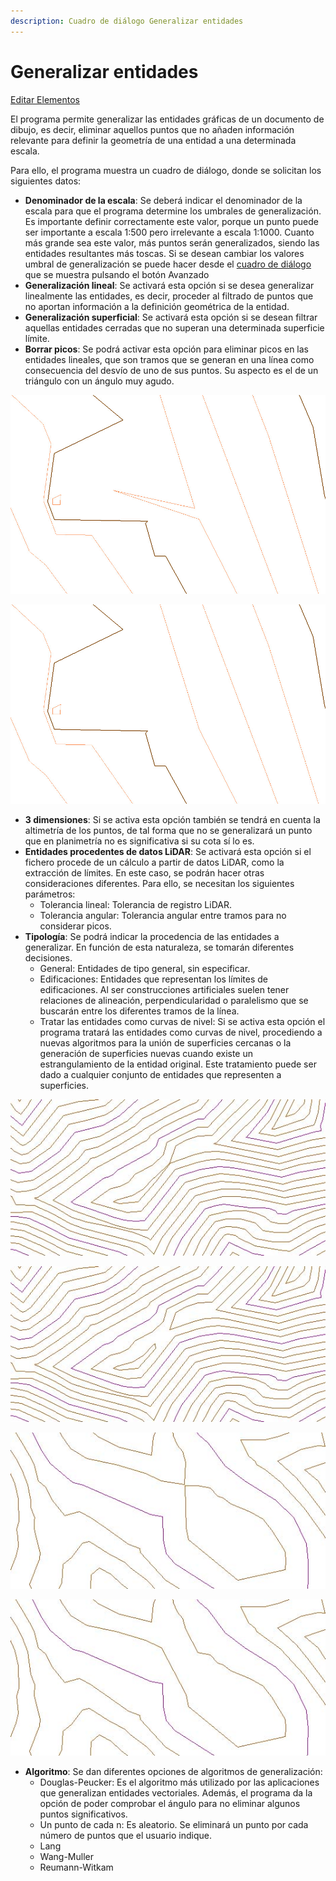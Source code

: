 ```yaml
---
description: Cuadro de diálogo Generalizar entidades
---
```


# Generalizar entidades

[Editar Elementos](../../fichas-de-herramientas/ficha-de-herramientas-editar/editar-elementos.md)

El programa permite generalizar las entidades gráficas de un documento de dibujo, es decir, eliminar aquellos puntos que no añaden información relevante para definir la geometría de una entidad a una determinada escala.

Para ello, el programa muestra un cuadro de diálogo, donde se solicitan los siguientes datos:

* **Denominador de la escala**: Se deberá indicar el denominador de la escala para que el programa determine los umbrales de generalización. Es importante definir correctamente este valor, porque un punto puede ser importante a escala 1:500 pero irrelevante a escala 1:1000. Cuanto más grande sea este valor, más puntos serán generalizados, siendo las entidades resultantes más toscas. Si se desean cambiar los valores umbral de generalización se puede hacer desde el [cuadro de diálogo ](../../herramientas-mdt/curvado/curvado-avanzado.md)que se muestra pulsando el botón Avanzado
* **Generalización lineal**: Se activará esta opción si se desea generalizar linealmente las entidades, es decir, proceder al filtrado de puntos que no aportan información a la definición geométrica de la entidad.
* **Generalización superficial**: Se activará esta opción si se desean filtrar aquellas entidades cerradas que no superan una determinada superficie límite.
* **Borrar picos**: Se podrá activar esta opción para eliminar picos en las entidades lineales, que son tramos que se generan en una línea como consecuencia del desvío de uno de sus puntos. Su aspecto es el de un triángulo con un ángulo muy agudo.

![Curvas de nivel antes de generalizar](../../../.gitbook/assets/ejemplo-generalizacion-curvas-5.jpg)

![Generalizaci&#xF3;n despu&#xE9;s](../../../.gitbook/assets/ejemplo-generalizacion-curvas-6.jpg)

* **3 dimensiones**: Si se activa esta opción también se tendrá en cuenta la altimetría de los puntos, de tal forma que no se generalizará un punto que en planimetría no es significativa si su cota sí lo es.
* **Entidades procedentes de datos LiDAR**: Se activará esta opción si el fichero procede de un cálculo a partir de datos LiDAR, como la extracción de límites. En este caso, se podrán hacer otras consideraciones diferentes. Para ello, se necesitan los siguientes parámetros:
  * Tolerancia lineal: Tolerancia de registro LiDAR.
  * Tolerancia angular: Tolerancia angular entre tramos para no considerar picos.
* **Tipología**: Se podrá indicar la procedencia de las entidades a generalizar. En función de esta naturaleza, se tomarán diferentes decisiones.
  * General: Entidades de tipo general, sin especificar.
  * Edificaciones: Entidades que representan los límites de edificaciones. Al ser construcciones artificiales suelen tener relaciones de alineación, perpendicularidad o paralelismo que se buscarán entre los diferentes tramos de la línea.
  * Tratar las entidades como curvas de nivel: Si se activa esta opción el programa tratará las entidades como curvas de nivel, procediendo a nuevas algoritmos para la unión de superficies cercanas o la generación de superficies nuevas cuando existe un estrangulamiento de la entidad original. Este tratamiento puede ser dado a cualquier conjunto de entidades que representen a superficies.

![Curvas de nivel antes de generalizar ](../../../.gitbook/assets/ejemplo-generalizacion-curvas-1.jpg)

![Curva de nivel subdividida despu&#xE9;s de generalizar](../../../.gitbook/assets/ejemplo-generalizacion-curvas-2.jpg)

![Curvas de nivel antes de generalizar](../../../.gitbook/assets/ejemplo-generalizacion-curvas-3.jpg)

![Curvas de nivel unidas despu&#xE9;s de generalizar](../../../.gitbook/assets/ejemplo-generalizacion-curvas-4.jpg)

* **Algoritmo**: Se dan diferentes opciones de algoritmos de generalización:
  * Douglas-Peucker: Es el algoritmo más utilizado por las aplicaciones que generalizan entidades vectoriales. Además, el programa da la opción de poder comprobar el ángulo para no eliminar algunos puntos significativos.
  * Un punto de cada n: Es aleatorio. Se eliminará un punto por cada número de puntos que el usuario indique.
  * Lang
  * Wang-Muller
  * Reumann-Witkam

